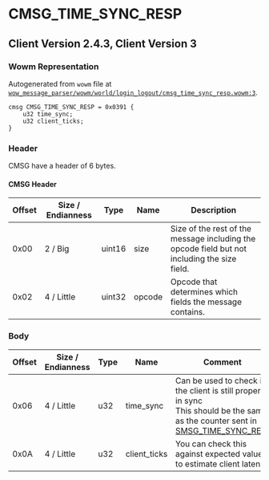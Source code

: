 # CMSG_TIME_SYNC_RESP

## Client Version 2.4.3, Client Version 3

### Wowm Representation

Autogenerated from `wowm` file at [`wow_message_parser/wowm/world/login_logout/cmsg_time_sync_resp.wowm:3`](https://github.com/gtker/wow_messages/tree/main/wow_message_parser/wowm/world/login_logout/cmsg_time_sync_resp.wowm#L3).
```rust,ignore
cmsg CMSG_TIME_SYNC_RESP = 0x0391 {
    u32 time_sync;
    u32 client_ticks;
}
```
### Header

CMSG have a header of 6 bytes.

#### CMSG Header

| Offset | Size / Endianness | Type   | Name   | Description |
| ------ | ----------------- | ------ | ------ | ----------- |
| 0x00   | 2 / Big           | uint16 | size   | Size of the rest of the message including the opcode field but not including the size field.|
| 0x02   | 4 / Little        | uint32 | opcode | Opcode that determines which fields the message contains.|

### Body

| Offset | Size / Endianness | Type | Name | Comment |
| ------ | ----------------- | ---- | ---- | ------- |
| 0x06 | 4 / Little | u32 | time_sync | Can be used to check if the client is still properly in sync<br/>This should be the same as the counter sent in [SMSG_TIME_SYNC_REQ](./smsg_time_sync_req.md). |
| 0x0A | 4 / Little | u32 | client_ticks | You can check this against expected values to estimate client latency |

